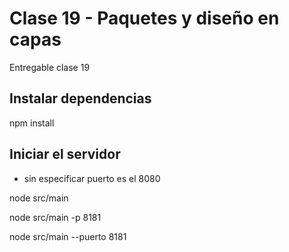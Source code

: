 # Clase 19 - Paquetes y diseño en capas

Entregable clase 19

## Instalar dependencias

npm install

## Iniciar el servidor

* sin especificar puerto es el 8080

node src/main  

node src/main -p 8181

node src/main --puerto 8181

